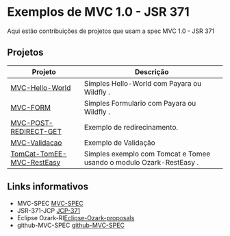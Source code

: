 # Exemplos de MVC 1.0 - JSR 371
Aqui estão contribuições de projetos que usam a spec MVC 1.0 - JSR 371

## Projetos
Projeto         | Descrição
--------------- | -------------
[MVC-Hello-World](https://github.com/SouJava-Rio/soujava-rio-labs/tree/master/MVC1.0-samples/MVC-HelloWorld) | Simples Hello-World com Payara ou Wildfly . 
[MVC-FORM](https://github.com/SouJava-Rio/soujava-rio-labs/tree/master/MVC1.0-samples/MVC-FORM) | Simples Formulario com Payara ou Wildfly .
[MVC-POST-REDIRECT-GET](https://github.com/SouJava-Rio/soujava-rio-labs/tree/master/MVC1.0-samples/MVC-POST-REDIRECT-GET) | Exemplo de redirecinamento.
[MVC-Validacao](https://github.com/SouJava-Rio/soujava-rio-labs/tree/master/MVC1.0-samples/MVC-Validacao) | Exemplo de Validação
[TomCat-TomEE-MVC-RestEasy](https://github.com/SouJava-Rio/soujava-rio-labs/tree/master/MVC1.0-samples/TomCat-TomEE-MVC) | Simples exemplo com Tomcat e Tomee usando o modulo Ozark-RestEasy .
## Links informativos

* MVC-SPEC [MVC-SPEC](https://www.mvc-spec.org/)
* JSR-371-JCP [JCP-371](https://jcp.org/en/jsr/detail?id=371)
* Eclipse Ozark-RI[Eclipse-Ozark-proposals](https://projects.eclipse.org/proposals/eclipse-ozark)
* github-MVC-SPEC [github-MVC-SPEC]( https://github.com/mvc-spec/)
